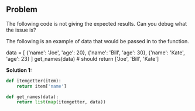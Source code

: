 ## Problem

The following code is not giving the expected results. Can you debug what the issue is?

The following is an example of data that would be passed in to the function.

data = [
{'name': 'Joe', 'age': 20},
{'name': 'Bill', 'age': 30},
{'name': 'Kate', 'age': 23}
]
get_names(data) # should return ['Joe', 'Bill', 'Kate']

**Solution 1:**

```python
def itemgetter(item):
    return item['name']

def get_names(data):
    return list(map(itemgetter, data))
```
